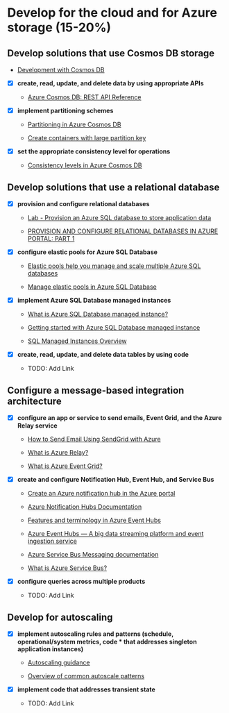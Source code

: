 # Develop for the cloud and for Azure storage (15-20%)

## Develop solutions that use Cosmos DB storage

- [Development with Cosmos DB](https://handsonlabs.microsoft.com/handsonlabs/SelfPacedLabs?storyId=story://d50c8d04-98de-45a5-84ce-75e1fbceab91/)

- [X] __create, read, update, and delete data by using appropriate APIs__

  - [Azure Cosmos DB: REST API Reference](https://docs.microsoft.com/en-us/rest/api/cosmos-db/)

- [X] __implement partitioning schemes__

  - [Partitioning in Azure Cosmos DB](https://docs.microsoft.com/en-us/azure/cosmos-db/partitioning-overview)

  - [Create containers with large partition key](https://docs.microsoft.com/en-us/azure/cosmos-db/large-partition-keys)

- [X] __set the appropriate consistency level for operations__

  - [Consistency levels in Azure Cosmos DB](https://docs.microsoft.com/en-us/azure/cosmos-db/consistency-levels)

## Develop solutions that use a relational database

- [X] __provision and configure relational databases__

  - [Lab - Provision an Azure SQL database to store application data](https://docs.microsoft.com/en-us/learn/modules/provision-azure-sql-db/)

  - [PROVISION AND CONFIGURE RELATIONAL DATABASES IN AZURE PORTAL: PART 1](https://karthiktechblog.com/azure/provision-and-configure-relational-databases-azure-portal)

- [X] __configure elastic pools for Azure SQL Database__

  - [Elastic pools help you manage and scale multiple Azure SQL databases](https://docs.microsoft.com/en-us/azure/sql-database/sql-database-elastic-pool)

  - [Manage elastic pools in Azure SQL Database](https://docs.microsoft.com/en-us/azure/sql-database/sql-database-elastic-pool-manage)

- [X] __implement Azure SQL Database managed instances__

  - [What is Azure SQL Database managed instance?](https://docs.microsoft.com/en-us/azure/sql-database/sql-database-managed-instance)

  - [Getting started with Azure SQL Database managed instance](https://docs.microsoft.com/en-us/azure/sql-database/sql-database-managed-instance-quickstart-guide)

  - [SQL Managed Instances Overview](https://docs.microsoft.com/en-us/azure/sql-database/sql-database-managed-instance-index)

- [X] __create, read, update, and delete data tables by using code__

  - TODO: Add Link

## Configure a message-based integration architecture

- [X] __configure an app or service to send emails, Event Grid, and the Azure Relay service__

  - [How to Send Email Using SendGrid with Azure](https://docs.microsoft.com/en-us/azure/sendgrid-dotnet-how-to-send-email)

  - [What is Azure Relay?](https://docs.microsoft.com/en-us/azure/service-bus-relay/relay-what-is-it)

  - [What is Azure Event Grid?](https://docs.microsoft.com/en-us/azure/event-grid/overview)

- [X] __create and configure Notification Hub, Event Hub, and Service Bus__

  - [Create an Azure notification hub in the Azure portal](https://docs.microsoft.com/en-us/azure/notification-hubs/create-notification-hub-portal)

  - [Azure Notification Hubs Documentation](https://docs.microsoft.com/en-us/azure/notification-hubs/)

  - [Features and terminology in Azure Event Hubs](https://docs.microsoft.com/en-us/azure/event-hubs/event-hubs-features)

  - [Azure Event Hubs — A big data streaming platform and event ingestion service](https://docs.microsoft.com/en-us/azure/event-hubs/event-hubs-about)

  - [Azure Service Bus Messaging documentation](https://docs.microsoft.com/en-us/azure/service-bus-messaging/)

  - [What is Azure Service Bus?](https://docs.microsoft.com/en-us/azure/service-bus-messaging/service-bus-messaging-overview)

- [X] __configure queries across multiple products__

  - TODO: Add Link

## Develop for autoscaling

- [X] __implement autoscaling rules and patterns (schedule, operational/system metrics, code * that addresses singleton application instances)__

  - [Autoscaling guidance](https://docs.microsoft.com/en-us/azure/architecture/best-practices/auto-scaling)

  - [Overview of common autoscale patterns](https://docs.microsoft.com/en-us/azure/azure-monitor/platform/autoscale-common-scale-patterns)

- [X] __implement code that addresses transient state__

  - TODO: Add Link
